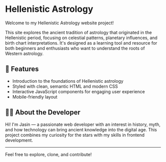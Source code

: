 # Hellenistic Astrology

Welcome to my Hellenistic Astrology website project!

This site explores the ancient tradition of astrology that originated in the Hellenistic period, focusing on celestial patterns, planetary influences, and birth chart interpretations. It's designed as a learning tool and resource for both beginners and enthusiasts who want to understand the roots of Western astrology.

## 🔮 Features

- Introduction to the foundations of Hellenistic astrology  
- Styled with clean, semantic HTML and modern CSS  
- Interactive JavaScript components for engaging user experience  
- Mobile-friendly layout  

## 👨‍💻 About the Developer

Hi! I'm Jasin — a passionate web developer with an interest in history, myth, and how technology can bring ancient knowledge into the digital age. This project combines my curiosity for the stars with my skills in frontend development.

---

Feel free to explore, clone, and contribute!
